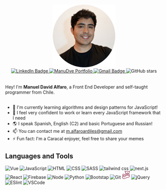 <!--
**ManuDve/ManuDve** is a ✨ _special_ ✨ repository because its `README.md` (this file) appears on your GitHub profile.

Here are some ideas to get you started:

- 🔭 I’m currently working on ...
- 🌱 I’m currently learning ...
- 👯 I’m looking to collaborate on ...
- 🤔 I’m looking for help with ...
- 💬 Ask me about ...
- 📫 How to reach me: ...
- 😄 Pronouns: ...
- ⚡ Fun fact: ...
-->


<div id="header" align="center">
	<a href="https://www.manudavid.cl/">
		<img src="./manuavatar.png" width="200">
	</a>

<div id="badges"></div>
	<a href="[https://www.linkedin.com/in/curtiswarcup/](https://www.linkedin.com/in/manueldavidalfaro/)">
		<img src="https://img.shields.io/badge/LinkedIn-64B3F3?style=for-the-badge&logo=linkedin&logoColor=white" alt="LinkedIn Badge"/>
	</a>
	<a href="https://www.manudavid.cl/">
		<img src="https://img.shields.io/badge/portfolio-89C5D2?style=for-the-badge&logoColor=white" alt="ManuDve Portfolio"/>
	</a>
  <a href="mailto:m.alfaroardiles@gmail.com">
		<img src="https://img.shields.io/badge/Gmail-A9D8B3?style=for-the-badge&logo=gmail" alt="Gmail Badge"/>
	</a>
  <img src="https://img.shields.io/github/stars/ManuDve?color=%23C2E59B&logo=Github&style=for-the-badge" alt="GitHub stars"/>

<!-- <a>
	<img src="https://komarev.com/ghpvc/?username=ManuDve&style=for-the-badge&color=89C5D2" alt="profile views"/>
</a> -->
</div>


<br>
</br>

</div>
Hey! I'm <b>Manuel David Alfaro</b>, a Front End Developer and self-taught programmer from Chile.<br><br>


- 🔭 I'm currently learning algorithms and design patterns for JavaScript!
- 💪 I feel very confident to work or learn every JavaScript framework that I need
- 🌎 I speak Spanish, English (C2) and basic Portuguese and Russian!
- 📫 You can contact me at m.alfaroardiles@gmail.com
- ⚡ Fun fact: I'm a Caracal enjoyer, feel free to share your memes

## Languages and Tools

<p>
  <img title ="Vue.js" width="25px" src="https://cdn.jsdelivr.net/gh/devicons/devicon/icons/vuejs/vuejs-original.svg" alt="Vue"/>
  <img title="JavaScript" width="25px" src="https://cdn.jsdelivr.net/gh/devicons/devicon/icons/javascript/javascript-original.svg" alt="JavaScript" />
  <img title="HTML5" width="25px" src="https://cdn.jsdelivr.net/gh/devicons/devicon/icons/html5/html5-original.svg" alt="HTML" />
  <img title="CSS3" width="25px" src="https://cdn.jsdelivr.net/gh/devicons/devicon/icons/css3/css3-original.svg" alt="CSS" />
  <img title="Sass" width="25px" src="https://cdn.jsdelivr.net/gh/devicons/devicon/icons/sass/sass-original.svg" alt="SASS" />
  <img title="TailwindCSS" width="25px" src="https://cdn.jsdelivr.net/gh/devicons/devicon/icons/tailwindcss/tailwindcss-plain.svg" alt="tailwind css" />
  <img title="Nextjs" width="25px" src="https://imgur.com/hPofQoP.png" alt="next.js" />
  <img title="React" width="25px" src="https://cdn.jsdelivr.net/gh/devicons/devicon/icons/react/react-original.svg" alt="React" />
  <img title="Firebase" width="25px" src="https://i.imgur.com/ySmf4g5.png" alt="Firebase" />
  <img title="Node.js" width="25px" src="https://cdn.jsdelivr.net/gh/devicons/devicon/icons/nodejs/nodejs-original.svg" alt="Node" />
  <img title="Python" width="25px" src="https://cdn.jsdelivr.net/gh/devicons/devicon/icons/python/python-original.svg" alt="Python" />
  <img title="bootstrap" width="25px" src="https://img.icons8.com/color/48/000000/bootstrap.png" alt="Bootstap" />                    
  <img title="Git" width="25px" src="https://cdn.jsdelivr.net/gh/devicons/devicon/icons/git/git-original.svg" alt="Git" />
  <img title="Jest" width="25px" src="https://raw.githubusercontent.com/devicons/devicon/1119b9f84c0290e0f0b38982099a2bd027a48bf1/icons/jest/jest-plain.svg" alt="Test" />
  <img title="jquery" width="25px" src="https://cdn.jsdelivr.net/gh/devicons/devicon/icons/jquery/jquery-original.svg" alt="jQuery" />
  <img title="eslint" width="25px" src="https://cdn.jsdelivr.net/gh/devicons/devicon/icons/eslint/eslint-original.svg#gh-dark-mode-only" alt="ESlint" />
  <img title="Visual Studio Code" width="25px" src="https://cdn.jsdelivr.net/gh/devicons/devicon/icons/vscode/vscode-original.svg" alt="VSCode" />
</p>
